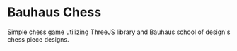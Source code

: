 # Bauhaus Chess

Simple chess game utilizing ThreeJS library and Bauhaus school of design's chess piece designs.
